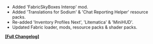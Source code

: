




- Added 'FabricSkyBoxes Interop' mod.
- Added 'Translations for Sodium' & 'Chat Reporting Helper' resource packs.
- Re-added 'Inventory Profiles Next', 'Litematica' & 'MiniHUD'.
- Updated Fabric loader, mods, resource packs & shader packs.


**[[Full Changelog]](https://wiki.crismpack.net/modpacks/breakneck-optimized/changelog/1.20/1.20.6#v3.6.4)**
